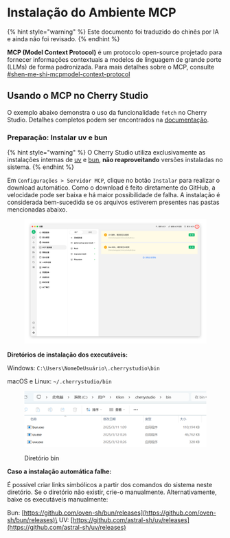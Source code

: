 # Instalação do Ambiente MCP


{% hint style="warning" %}
Este documento foi traduzido do chinês por IA e ainda não foi revisado.
{% endhint %}




**MCP (Model Context Protocol)** é um protocolo open-source projetado para fornecer informações contextuais a modelos de linguagem de grande porte (LLMs) de forma padronizada. Para mais detalhes sobre o MCP, consulte [#shen-me-shi-mcpmodel-context-protocol](../../question-contact/knowledge.md#shen-me-shi-mcpmodel-context-protocol "mention")

## Usando o MCP no Cherry Studio

O exemplo abaixo demonstra o uso da funcionalidade `fetch` no Cherry Studio. Detalhes completos podem ser encontrados na [documentação](https://github.com/modelcontextprotocol/servers/tree/main/src/fetch).

### **Preparação: Instalar uv e bun**

{% hint style="warning" %}
O Cherry Studio utiliza exclusivamente as instalações internas de [uv](https://github.com/astral-sh/uv) e [bun](https://github.com/oven-sh/bun), **não reaproveitando** versões instaladas no sistema.
{% endhint %}

Em `Configurações > Servidor MCP`, clique no botão `Instalar` para realizar o download automático. Como o download é feito diretamente do GitHub, a velocidade pode ser baixa e há maior possibilidade de falha. A instalação é considerada bem-sucedida se os arquivos estiverem presentes nas pastas mencionadas abaixo.

<figure><img src="../../.gitbook/assets/image (2) (1) (1) (1).png" alt=""><figcaption></figcaption></figure>

**Diretórios de instalação dos executáveis:**

Windows: `C:\Users\NomeDeUsuário\.cherrystudio\bin`

macOS e Linux: `~/.cherrystudio/bin`

<figure><img src="../../.gitbook/assets/MCP-cherrystudio_bin_文件夹.png" alt=""><figcaption><p>Diretório bin</p></figcaption></figure>

**Caso a instalação automática falhe:**

É possível criar links simbólicos a partir dos comandos do sistema neste diretório. Se o diretório não existir, crie-o manualmente. Alternativamente, baixe os executáveis manualmente:

Bun: [https://github.com/oven-sh/bun/releases](https://github.com/oven-sh/bun/releases)\
UV: [https://github.com/astral-sh/uv/releases](https://github.com/astral-sh/uv/releases)